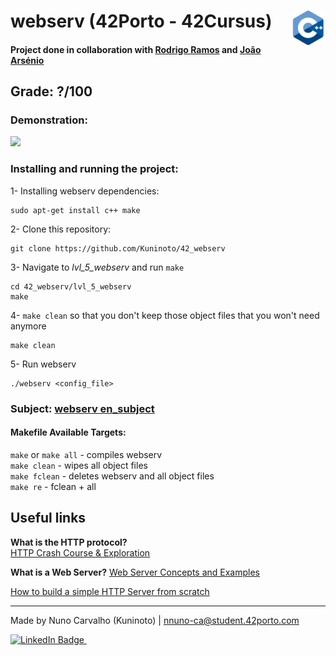 # webserv (42Porto - 42Cursus) <img src="https://github.com/devicons/devicon/blob/master/icons/cplusplus/cplusplus-original.svg" title="CPP" alt="CPP Logo" width="55" height="55" align="right" />&nbsp;  

#### Project done in collaboration with [Rodrigo Ramos](https://github.com/ramos21rodrigo) and [João Arsénio](https://github.com/RealMadnessWorld)

## Grade: ?/100

###  Demonstration:
![](./extras/showcase.gif)

### Installing and running the project:
1- Installing webserv dependencies:  

	sudo apt-get install c++ make  
2- Clone this repository:  

	git clone https://github.com/Kuninoto/42_webserv
3- Navigate to _lvl_5_webserv_ and run `make`

	cd 42_webserv/lvl_5_webserv
	make
4- `make clean` so that you don't keep those object files that you won't need anymore  

	make clean
5- Run webserv

	./webserv <config_file>

###  Subject: [webserv en_subject](./extras/en.subject_webserv.pdf)

#### Makefile Available Targets:  
`make` or `make all` - compiles webserv  
`make clean` - wipes all object files   
`make fclean` - deletes webserv and all object files   
`make re` - fclean  + all   

## Useful links

**What is the HTTP protocol?**  
[HTTP Crash Course & Exploration](https://www.youtube.com/watch?v=iYM2zFP3Zn0)

**What is a Web Server?**
[Web Server Concepts and Examples](https://www.youtube.com/watch?v=9J1nJOivdyw)

[How to build a simple HTTP Server from scratch](https://medium.com/from-the-scratch/http-server-what-do-you-need-to-know-to-build-a-simple-http-server-from-scratch-d1ef8945e4fa)

---
Made by Nuno Carvalho (Kuninoto) | nnuno-ca@student.42porto.com  
<div id="badge"> <a href="https://www.linkedin.com/in/nuno-carvalho-218822247"/> <img src="https://img.shields.io/badge/LinkedIn-blue?style=for-the-badge&logo=linkedin&logoColor=white" alt="LinkedIn Badge"/>&nbsp;
